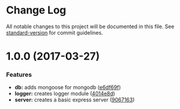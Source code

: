 # Change Log

All notable changes to this project will be documented in this file. See [standard-version](https://github.com/conventional-changelog/standard-version) for commit guidelines.

<a name="1.0.0"></a>
# 1.0.0 (2017-03-27)


### Features

* **db:** adds mongoose for mongodb ([e6df69f](https://github.com/Leestex/agenda-api/commit/e6df69f))
* **logger:** creates logger module ([4014e8d](https://github.com/Leestex/agenda-api/commit/4014e8d))
* **server:** creates a basic express server ([9067163](https://github.com/Leestex/agenda-api/commit/9067163))
